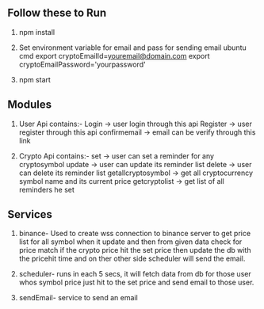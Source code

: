 ## Follow these to Run
1. npm install 

2. Set environment variable for email and pass for sending email
ubuntu cmd 
export cryptoEmailId=youremail@domain.com
export cryptoEmailPassword='yourpassword'

3. npm start

## Modules
1. User Api contains:-
   Login -> user login through this api
   Register -> user register through this api
   confirmemail -> email can be verify through this link


2. Crypto Api contains:-
   set -> user can set a reminder for any cryptosymbol
   update -> user can update its reminder list
   delete -> user can delete its reminder list
   getallcryptosymbol -> get all cryptocurrency symbol name and its current price
   getcryptolist -> get list of all reminders he set

## Services
1. binance- 
	Used to create wss connection to binance server to get price list for all symbol when it update and then from given data check for price match if the crypto price hit the set price then update the db with the pricehit time and on ther other side scheduler will send the email.

2. scheduler- runs in each 5 secs, it will fetch data from db for those user whos symbol price just hit to the set price and send email to those user.
3. sendEmail- service to send an email



